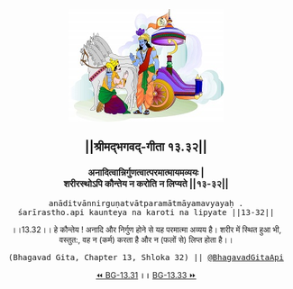 <center><img src="../../asset/BG.png" alt="#API #bhagavadgitaapi #slok #nodejs #js #api #gitaapi #krishna #hinduism #vedic #ISKCON #shreemadbhagavadgita #technology"/>
<h2>||श्रीमद्‍भगवद्‍-गीता १३.३२||</h2>
<h3>अनादित्वान्निर्गुणत्वात्परमात्मायमव्ययः |<br/>शरीरस्थोऽपि कौन्तेय न करोति न लिप्यते ||१३-३२||</h3>
<pre>anāditvānnirguṇatvātparamātmāyamavyayaḥ .<br/>śarīrastho.api kaunteya na karoti na lipyate ||13-32||</pre>
<p>।।13.32।। हे कौन्तेय ! अनादि और निर्गुण होने से यह परमात्मा अव्यय है। शरीर में स्थित हुआ भी, वस्तुत:, वह न (कर्म) करता है और न (फलों से) लिप्त होता है।।</p>
<pre>(Bhagavad Gita, Chapter 13, Shloka 32) || <a href="https://twitter.com/bhagavadgitaapi">@BhagavadGitaApi</a></pre><a href="../../13/31">⏪  BG-13.31</a><b>        ।।        </b><a href="../../13/33">BG-13.33  ⏩</a></center>